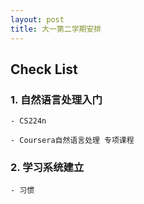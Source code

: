 ```yaml
---
layout: post
title: 大一第二学期安排
---
```


## Check List

### 1. 自然语言处理入门
    - CS224n
    
    - Coursera自然语言处理 专项课程

### 2. 学习系统建立   

    - 习惯
    
